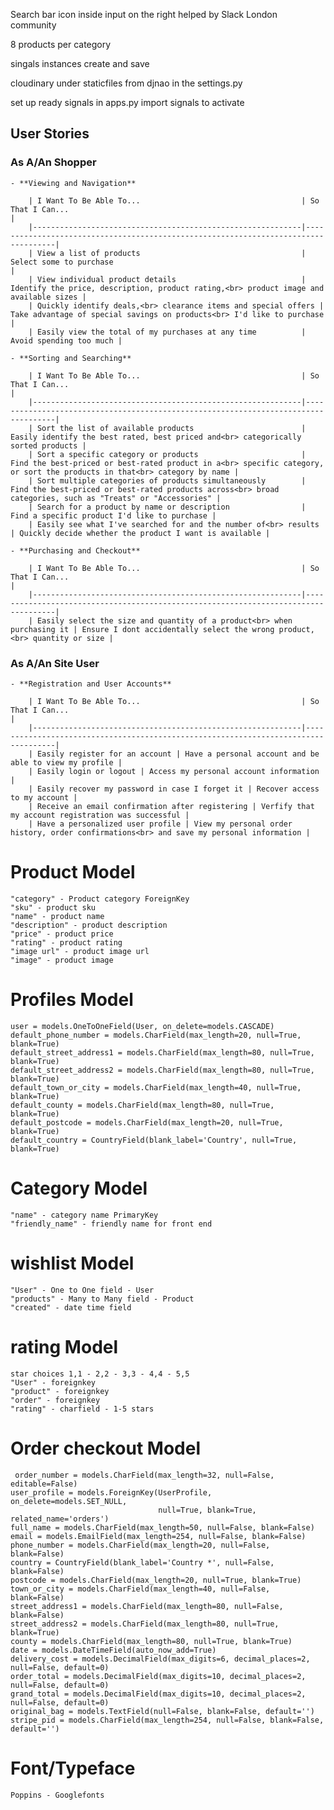 Search bar icon inside input on the right helped by Slack London community

8 products per category

singals instances create and save


cloudinary under staticfiles from djnao in the settings.py


set up ready signals in apps.py import signals to activate



## User Stories

### As A/An Shopper
    - **Viewing and Navigation**

        | I Want To Be Able To...                                    | So That I Can...                                                                   | 
        |------------------------------------------------------------|------------------------------------------------------------------------------------| 
        | View a list of products                                    | Select some to purchase                                                            | 
        | View individual product details                            | Identify the price, description, product rating,<br> product image and available sizes |
        | Quickly identify deals,<br> clearance items and special offers | Take advantage of special savings on products<br> I'd like to purchase |
        | Easily view the total of my purchases at any time          | Avoid spending too much |

    - **Sorting and Searching**
        
        | I Want To Be Able To...                                    | So That I Can...                                                                   | 
        |------------------------------------------------------------|------------------------------------------------------------------------------------|
        | Sort the list of available products                        | Easily identify the best rated, best priced and<br> categorically sorted products |
        | Sort a specific category or products                       | Find the best-priced or best-rated product in a<br> specific category, or sort the products in that<br> category by name |
        | Sort multiple categories of products simultaneously        | Find the best-priced or best-rated products across<br> broad categories, such as "Treats" or "Accessories" |
        | Search for a product by name or description                | Find a specific product I'd like to purchase |
        | Easily see what I've searched for and the number of<br> results | Quickly decide whether the product I want is available |

    - **Purchasing and Checkout**
        
        | I Want To Be Able To...                                    | So That I Can...                                                                   | 
        |------------------------------------------------------------|------------------------------------------------------------------------------------|
        | Easily select the size and quantity of a product<br> when purchasing it | Ensure I dont accidentally select the wrong product,<br> quantity or size |


### As A/An Site User
    - **Registration and User Accounts**

        | I Want To Be Able To...                                    | So That I Can...                                                                   | 
        |------------------------------------------------------------|------------------------------------------------------------------------------------|
        | Easily register for an account | Have a personal account and be able to view my profile |
        | Easily login or logout | Access my personal account information |
        | Easily recover my password in case I forget it | Recover access to my account |
        | Receive an email confirmation after registering | Verfify that my account registration was successful |
        | Have a personalized user profile | View my personal order history, order confirmations<br> and save my personal information |


# Product Model
    "category" - Product category ForeignKey
    "sku" - product sku
    "name" - product name
    "description" - product description
    "price" - product price
    "rating" - product rating
    "image url" - product image url
    "image" - product image

# Profiles Model
    user = models.OneToOneField(User, on_delete=models.CASCADE)
    default_phone_number = models.CharField(max_length=20, null=True, blank=True)
    default_street_address1 = models.CharField(max_length=80, null=True, blank=True)
    default_street_address2 = models.CharField(max_length=80, null=True, blank=True)
    default_town_or_city = models.CharField(max_length=40, null=True, blank=True)
    default_county = models.CharField(max_length=80, null=True, blank=True)
    default_postcode = models.CharField(max_length=20, null=True, blank=True)
    default_country = CountryField(blank_label='Country', null=True, blank=True)

# Category Model
    "name" - category name PrimaryKey
    "friendly_name" - friendly name for front end

# wishlist Model
    "User" - One to One field - User
    "products" - Many to Many field - Product
    "created" - date time field

# rating Model
    star choices 1,1 - 2,2 - 3,3 - 4,4 - 5,5
    "User" - foreignkey
    "product" - foreignkey
    "order" - foreignkey
    "rating" - charfield - 1-5 stars

# Order checkout Model
     order_number = models.CharField(max_length=32, null=False, editable=False)
    user_profile = models.ForeignKey(UserProfile, on_delete=models.SET_NULL,
                                     null=True, blank=True, related_name='orders')
    full_name = models.CharField(max_length=50, null=False, blank=False)
    email = models.EmailField(max_length=254, null=False, blank=False)
    phone_number = models.CharField(max_length=20, null=False, blank=False)
    country = CountryField(blank_label='Country *', null=False, blank=False)
    postcode = models.CharField(max_length=20, null=True, blank=True)
    town_or_city = models.CharField(max_length=40, null=False, blank=False)
    street_address1 = models.CharField(max_length=80, null=False, blank=False)
    street_address2 = models.CharField(max_length=80, null=True, blank=True)
    county = models.CharField(max_length=80, null=True, blank=True)
    date = models.DateTimeField(auto_now_add=True)
    delivery_cost = models.DecimalField(max_digits=6, decimal_places=2, null=False, default=0)
    order_total = models.DecimalField(max_digits=10, decimal_places=2, null=False, default=0)
    grand_total = models.DecimalField(max_digits=10, decimal_places=2, null=False, default=0)
    original_bag = models.TextField(null=False, blank=False, default='')
    stripe_pid = models.CharField(max_length=254, null=False, blank=False, default='')



# Font/Typeface
    Poppins - Googlefonts
